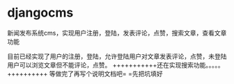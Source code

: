 # djangocms
新闻发布系统cms，实现用户注册，登陆，发表评论，点赞，搜索文章，查看文章功能

目前已经实现了用户的注册，登陆，允许登陆用户对文章发表评论，点赞，未登陆用户可以浏览文章但不能评论，点赞。
+++++++++++还在实现搜索功能。。。。。++++++++++
等做完了再写个说明文档吧= =先把坑填好
